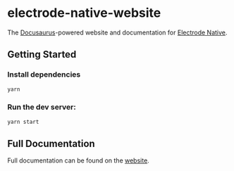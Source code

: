 # electrode-native-website

The [Docusaurus][1]-powered website and documentation for [Electrode Native][2].

## Getting Started

### Install dependencies

```sh
yarn
```

### Run the dev server:

```sh
yarn start
```

## Full Documentation

Full documentation can be found on the [website](https://docusaurus.io/).

[1]: https://docusaurus.io/
[2]: https://www.electrodenative.dev/
